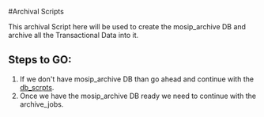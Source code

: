 #Archival Scripts

This archival Script here will be used to create the mosip_archive DB and archive all the Transactional Data into it.

## Steps to GO:
1. If we don't have mosip_archive DB than go ahead and continue with the [db_scrpts](db_scripts).
2. Once we have the mosip_archive DB ready we need to continue with the archive_jobs.